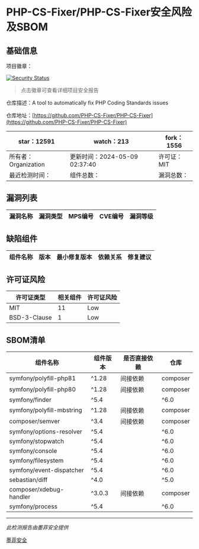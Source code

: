 # PHP-CS-Fixer/PHP-CS-Fixer安全风险及SBOM

## 基础信息

项目徽章：

[![Security Status](https://www.murphysec.com/platform3/v31/badge/1788279547899564032.svg)](https://www.murphysec.com/console/report/1698040252920889344/1788279547899564032)

> 点击徽章可查看详细项目安全报告

仓库描述：A tool to automatically fix PHP Coding Standards issues

仓库地址：[https://github.com/PHP-CS-Fixer/PHP-CS-Fixer](https://github.com/PHP-CS-Fixer/PHP-CS-Fixer)

| star：12591 | watch：213 | fork：1556 |
| ----------- | -------------- | ------------ |
| 所有者：Organization | 更新时间：2024-05-09 02:37:40 | 许可证：MIT |
| 最近检测时间： | 组件总数： | 漏洞总数： |




## 漏洞列表

| 漏洞名称 | 漏洞类型 | MPS编号 | CVE编号 | 漏洞等级 |
| ------- | ------ | ------- | ------ | ----- |





## 缺陷组件

| 组件名称 | 版本 | 最小修复版本 | 依赖关系 | 修复建议 |
| -------- | ---- | ------------ | -------- | -------- |





## 许可证风险

| 许可证类型 | 相关组件 | 许可证风险 |
| ---------- | -------- | ---------- |
|MIT|11|Low|
|BSD-3-Clause|1|Low|




## SBOM清单

| 组件名称 | 组件版本 | 是否直接依赖 | 仓库 |
| -------- | -------- | ------------ | ---- |
|symfony/polyfill-php81|^1.28|间接依赖|composer|
|symfony/polyfill-php80|^1.28|间接依赖|composer|
|symfony/finder|^5.4 || ^6.0 || ^7.0|间接依赖|composer|
|symfony/polyfill-mbstring|^1.28|间接依赖|composer|
|composer/semver|^3.4|间接依赖|composer|
|symfony/options-resolver|^5.4 || ^6.0 || ^7.0|间接依赖|composer|
|symfony/stopwatch|^5.4 || ^6.0 || ^7.0|间接依赖|composer|
|symfony/console|^5.4 || ^6.0 || ^7.0|间接依赖|composer|
|symfony/filesystem|^5.4 || ^6.0 || ^7.0|间接依赖|composer|
|symfony/event-dispatcher|^5.4 || ^6.0 || ^7.0|间接依赖|composer|
|sebastian/diff|^4.0 || ^5.0 || ^6.0|间接依赖|composer|
|composer/xdebug-handler|^3.0.3|间接依赖|composer|
|symfony/process|^5.4 || ^6.0 || ^7.0|间接依赖|composer|


------

*此检测报告由墨菲安全提供*

[墨菲安全](www.murphysec.com)